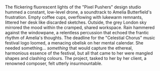 The flickering fluorescent lights of the "Pixel Pushers" design studio hummed a constant, low-level drone, a soundtrack to Amelia Butterfield's frustration.  Empty coffee cups, overflowing with lukewarm remnants, littered her desk like discarded sketches.  Outside, the grey London sky mirrored the mood within the cramped, shared workspace.  Rain hammered against the windowpane, a relentless percussion that echoed the frantic rhythm of Amelia's thoughts.  The deadline for the "Celestial Chorus" music festival logo loomed, a menacing obelisk on her mental calendar.  She needed something… *something* that would capture the ethereal, harmonious essence of the festival, but all that came to her were mangled shapes and clashing colours.  The project, tasked to her by her client, a renowned composer, felt utterly insurmountable.
